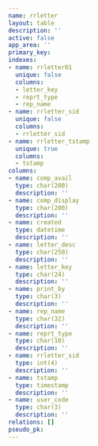 ```yaml
---
name: rrletter
layout: table
description: ''
active: false
app_area: ''
primary_key: 
indexes:
- name: rrletter01
  unique: false
  columns:
  - letter_key
  - reprt_type
  - rep_name
- name: rrletter_sid
  unique: false
  columns:
  - rrletter_sid
- name: rrletter_tstamp
  unique: true
  columns:
  - tstamp
columns:
- name: comp_avail
  type: char(200)
  description: ''
- name: comp_display
  type: char(200)
  description: ''
- name: created
  type: datetime
  description: ''
- name: letter_desc
  type: char(250)
  description: ''
- name: letter_key
  type: char(24)
  description: ''
- name: print_by
  type: char(3)
  description: ''
- name: rep_name
  type: char(32)
  description: ''
- name: reprt_type
  type: char(10)
  description: ''
- name: rrletter_sid
  type: int(4)
  description: ''
- name: tstamp
  type: timestamp
  description: ''
- name: user_code
  type: char(3)
  description: ''
relations: []
pseudo_pk: 
---
```


